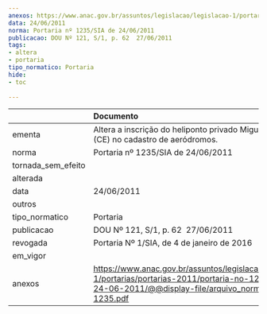 ```yaml
---
anexos: https://www.anac.gov.br/assuntos/legislacao/legislacao-1/portarias/portarias-2011/portaria-no-1235-sia-de-24-06-2011/@@display-file/arquivo_norma/PA2011-1235.pdf
data: 24/06/2011
norma: Portaria nº 1235/SIA de 24/06/2011
publicacao: DOU Nº 121, S/1, p. 62  27/06/2011
tags:
- altera
- portaria
tipo_normatico: Portaria
hide: 
- toc 
 
---
```


|                    | Documento                                                                                                                                                         |
|:-------------------|:------------------------------------------------------------------------------------------------------------------------------------------------------------------|
| ementa             | Altera a inscrição do heliponto privado Miguel Dias III (CE) no cadastro de aeródromos.                                                                           |
| norma              | Portaria nº 1235/SIA de 24/06/2011                                                                                                                                |
| tornada_sem_efeito |                                                                                                                                                                   |
| alterada           |                                                                                                                                                                   |
| data               | 24/06/2011                                                                                                                                                        |
| outros             |                                                                                                                                                                   |
| tipo_normatico     | Portaria                                                                                                                                                          |
| publicacao         | DOU Nº 121, S/1, p. 62  27/06/2011                                                                                                                                |
| revogada           | Portaria Nº 1/SIA, de 4 de janeiro de 2016                                                                                                                        |
| em_vigor           |                                                                                                                                                                   |
| anexos             | https://www.anac.gov.br/assuntos/legislacao/legislacao-1/portarias/portarias-2011/portaria-no-1235-sia-de-24-06-2011/@@display-file/arquivo_norma/PA2011-1235.pdf |